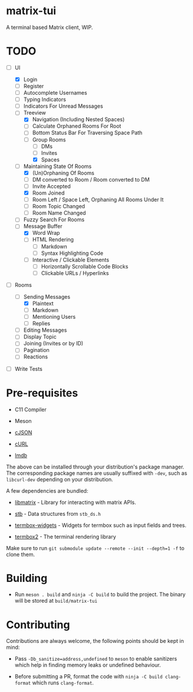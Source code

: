 # matrix-tui

A terminal based Matrix client, WIP.

# TODO

- [ ] UI
  - [x] Login
  - [ ] Register
  - [ ] Autocomplete Usernames
  - [ ] Typing Indicators
  - [ ] Indicators For Unread Messages
  - [ ] Treeview
    - [x] Navigation (Including Nested Spaces)
    - [ ] Calculate Orphaned Rooms For Root
    - [ ] Bottom Status Bar For Traversing Space Path
    - [ ] Group Rooms
      - [ ] DMs
      - [ ] Invites
      - [x] Spaces
  - [ ] Maintaining State Of Rooms
    - [x] (Un)Orphaning Of Rooms
    - [ ] DM converted to Room / Room converted to DM
    - [ ] Invite Accepted
    - [x] Room Joined
    - [ ] Room Left / Space Left, Orphaning All Rooms Under It
    - [ ] Room Topic Changed
    - [ ] Room Name Changed
  - [ ] Fuzzy Search For Rooms
  - [ ] Message Buffer
    - [x] Word Wrap
    - [ ] HTML Rendering
      - [ ] Markdown
      - [ ] Syntax Highlighting Code
    - [ ] Interactive / Clickable Elements
      - [ ] Horizontally Scrollable Code Blocks
      - [ ] Clickable URLs / Hyperlinks
- [ ] Rooms
  - [ ] Sending Messages
    - [x] Plaintext
    - [ ] Markdown
    - [ ] Mentioning Users
    - [ ] Replies
  - [ ] Editing Messages
  - [ ] Display Topic
  - [ ] Joining (Invites or by ID)
  - [ ] Pagination
  - [ ] Reactions
- [ ] Write Tests


# Pre-requisites

* C11 Compiler

* Meson

* [cJSON](https://github.com/DaveGamble/cJSON)

* [cURL](https://github.com/curl/curl)

* [lmdb](https://github.com/LMDB/lmdb)

The above can be installed through your distribution's package manager. The corresponding package names are usually suffixed with `-dev`, such as `libcurl-dev` depending on your distribution.

A few dependencies are bundled:

* [libmatrix](https://github.com/git-bruh/libmatrix) - Library for interacting with matrix APIs.

* [stb](https://github.com/nothings/stb) - Data structures from `stb_ds.h`

* [termbox-widgets](https://github.com/git-bruh/termbox-widgets) - Widgets for termbox such as input fields and trees.

* [termbox2](https://github.com/termbox/termbox2) - The terminal rendering library


Make sure to run `git submodule update --remote --init --depth=1 -f` to clone them.

# Building

* Run `meson . build` and `ninja -C build` to build the project. The binary will be stored at `build/matrix-tui`

# Contributing

Contributions are always welcome, the following points should be kept in mind:

* Pass `-Db_sanitize=address,undefined` to `meson` to enable sanitizers which help in finding memory leaks or undefined behaviour.

* Before submitting a PR, format the code with `ninja -C build clang-format` which runs `clang-format`.
